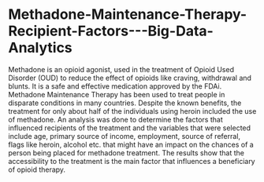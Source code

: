 # Methadone-Maintenance-Therapy-Recipient-Factors---Big-Data-Analytics

Methadone is an opioid agonist, used in the treatment of Opioid Used Disorder (OUD) to reduce the effect of opioids like craving, withdrawal and blunts. It is a safe and effective medication approved by the FDAi. Methadone Maintenance Therapy has been used to treat 
people in disparate conditions in many countries. Despite the known benefits, the treatment for only about half of the individuals using heroin included the use of methadone. An analysis was done to determine the factors that influenced recipients of the treatment and the variables that were selected include age, primary source of income, employment, source of referral, flags like heroin, alcohol etc. that might have an impact on the chances of a person being placed for methadone treatment. The results show that the accessibility to the treatment is the main factor that influences a beneficiary of opioid therapy. 
